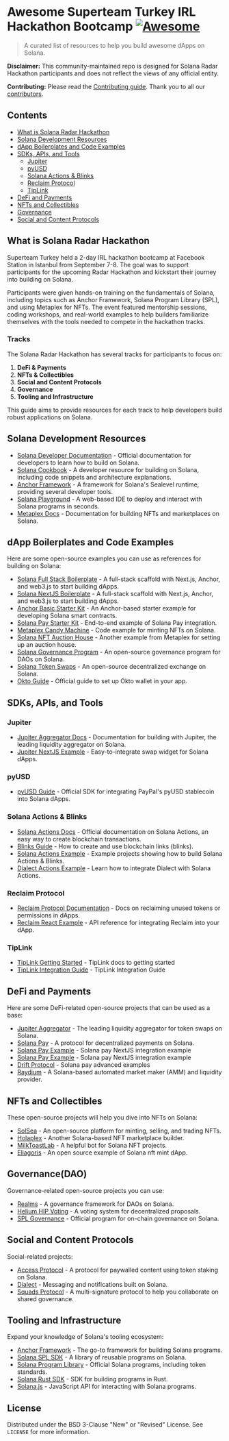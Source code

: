 <!--lint disable double-link-->
<!--prettier-ignore-->
# Awesome Superteam Turkey IRL Hackathon Bootcamp [![Awesome](https://awesome.re/badge.svg)](https://awesome.re)

> A curated list of resources to help you build awesome dApps on Solana.

<!--lint disable remark-lint:no-emphasis-as-heading -->
**Disclaimer:** This community-maintained repo is designed for Solana Radar Hackathon participants and does not reflect the views of any official entity.

<!--lint disable remark-lint:no-emphasis-as-heading -->
**Contributing:** Please read the [Contributing guide](./CONTRIBUTING.md). Thank you to all our [contributors](https://github.com/solana-developers/awesome-blinks/graphs/contributors).

## Contents

- [What is Solana Radar Hackathon](#what-is-solana-radar-hackathon)
- [Solana Development Resources](#solana-development-resources)
- [dApp Boilerplates and Code Examples](#dapp-boilerplates-and-code-examples)
- [SDKs, APIs, and Tools](#sdks-apis-and-tools)
  - [Jupiter](#jupiter)
  - [pyUSD](#pyusd)
  - [Solana Actions & Blinks](#solana-actions--blinks)
  - [Reclaim Protocol](#reclaim-protocol)
  - [TipLink](#tiplink)
- [DeFi and Payments](#defi-and-payments)
- [NFTs and Collectibles](#nfts-and-collectibles)
- [Governance](#governance)
- [Social and Content Protocols](#social-and-content-protocols)

## What is Solana Radar Hackathon

Superteam Turkey held a 2-day IRL hackathon bootcamp at Facebook Station in Istanbul from September 7-8. The goal was to support participants for the upcoming Radar Hackathon and kickstart their journey into building on Solana.

Participants were given hands-on training on the fundamentals of Solana, including topics such as Anchor Framework, Solana Program Library (SPL), and using Metaplex for NFTs. The event featured mentorship sessions, coding workshops, and real-world examples to help builders familiarize themselves with the tools needed to compete in the hackathon tracks.

### Tracks

The Solana Radar Hackathon has several tracks for participants to focus on:

1. **DeFi & Payments**
2. **NFTs & Collectibles**
3. **Social and Content Protocols**
4. **Governance**
5. **Tooling and Infrastructure**

This guide aims to provide resources for each track to help developers build robust applications on Solana.

## Solana Development Resources

- [Solana Developer Documentation](https://solana.com/developers) - Official documentation for developers to learn how to build on Solana.
- [Solana Cookbook](https://solanacookbook.com/) - A developer resource for building on Solana, including code snippets and architecture explanations.
- [Anchor Framework](https://project-serum.github.io/anchor/) - A framework for Solana's Sealevel runtime, providing several developer tools.
- [Solana Playground](https://beta.solpg.io/) - A web-based IDE to deploy and interact with Solana programs in seconds.
- [Metaplex Docs](https://docs.metaplex.com/) - Documentation for building NFTs and marketplaces on Solana.

## dApp Boilerplates and Code Examples

Here are some open-source examples you can use as references for building on Solana:

- [Solana Full Stack Boilerplate](https://github.com/solana-labs/dapp-scaffold) - A full-stack scaffold with Next.js, Anchor, and web3.js to start building dApps.
- [Solana NextJS Boilerplate](https://github.com/solana-labs/dapp-scaffoldhttps://github.com/thuglabs/create-dapp-solana-nextjs) - A full-stack scaffold with Next.js, Anchor, and web3.js to start building dApps.
- [Anchor Basic Starter Kit](https://github.com/project-serum/anchor/tree/master/examples/tutorial) - An Anchor-based starter example for developing Solana smart contracts.
- [Solana Pay Starter Kit](https://github.com/solana-labs/solana-pay) - End-to-end example of Solana Pay integration.
- [Metaplex Candy Machine](https://github.com/metaplex-foundation/metaplex-program-library/tree/master/candy-machine/program) - Code example for minting NFTs on Solana.
- [Solana NFT Auction House](https://github.com/metaplex-foundation/metaplex-program-library/tree/master/auction-house) - Another example from Metaplex for setting up an auction house.
- [Solana Governance Program](https://github.com/solana-labs/solana-program-library/tree/master/governance) - An open-source governance program for DAOs on Solana.
- [Solana Token Swaps](https://github.com/solana-labs/solana-program-library/tree/master/token-swap) - An open-source decentralized exchange on Solana.
- [Okto Guide](https://sdk-docs.okto.tech/guide/app-setup) - Official guide to set up Okto wallet in your app.

## SDKs, APIs, and Tools

### Jupiter

- [Jupiter Aggregator Docs](https://docs.jup.ag/) - Documentation for building with Jupiter, the leading liquidity aggregator on Solana.
- [Jupiter NextJS Example](https://github.com/jup-ag/jupiter-nextjs-example) - Easy-to-integrate swap widget for Solana dApps.

### pyUSD

- [pyUSD Guide](https://developer.paypal.com/community/blog/pyusd-quick-start-guide/) - Official SDK for integrating PayPal's pyUSD stablecoin into Solana dApps.

### Solana Actions & Blinks

- [Solana Actions Docs](https://solana.com/docs/advanced/actions) - Official documentation on Solana Actions, an easy way to create blockchain transactions.
- [Blinks Guide](https://solana.com/docs/advanced/actions#blinks) - How to create and use blockchain links (blinks).
- [Solana Actions Example](https://github.com/solana-developers/solana-actions) - Example projects showing how to build Solana Actions & Blinks.
- [Dialect Actions Example](https://github.com/dialectlabs/actions) - Learn how to integrate Dialect with Solana Actions.

### Reclaim Protocol

- [Reclaim Protocol Documentation](https://docs.reclaimprotocol.org/) - Docs on reclaiming unused tokens or permissions in dApps.
- [Reclaim React Example](https://github.com/reclaimprotocol/reclaim-solana-sdk) - API reference for integrating Reclaim into your dApp.
  
### TipLink

- [TipLink Getting Started](https://docs.tiplink.io/docs/category/getting-started) - TipLink docs to getting started
- [TipLink Integration Guide](https://tiplink.notion.site/Integrating-TipLink-Wallet-Adapter-4ecc4b438c244535995223a8649a1356) - TipLink Integration Guide

## DeFi and Payments

Here are some DeFi-related open-source projects that can be used as a base:

- [Jupiter Aggregator](https://jup.ag/) - The leading liquidity aggregator for token swaps on Solana.
- [Solana Pay](https://solanapay.com/) - A protocol for decentralized payments on Solana.
- [Solana Pay Example](https://github.com/owenventer/SolanaPayDemo/blob/main/src/pages/index.tsx) - Solana pay NextJS integration example 
- [Solana Pay Example](https://github.com/anza-xyz/solana-pay/tree/master/examples) - Solana pay NextJS integration example 
- [Drift Protocol](https://drift.trade/) - Solana pay advanced examples
- [Raydium](https://github.com/raydium-io/raydium-sdk) - A Solana-based automated market maker (AMM) and liquidity provider.

## NFTs and Collectibles

These open-source projects will help you dive into NFTs on Solana:

- [SolSea](https://github.com/SolSeaNFT/solsea-docs) - An open-source platform for minting, selling, and trading NFTs.
- [Holaplex](https://github.com/holaplex/holaplex-builder) - Another Solana-based NFT marketplace builder.
- [MilkToastLab](https://github.com/milktoastlab/SolanaNFTBot) - A helpful bot for Solana NFT projects.
- [Eliagoris](https://github.com/eliagoris/solana-mint-ui) - An open source example of Solana nft mint dApp.

## Governance(DAO)

Governance-related open-source projects you can use:

- [Realms](https://github.com/solana-labs/solana-program-library/tree/master/governance) - A governance framework for DAOs on Solana.
- [Helium HIP Voting](https://github.com/helium/helium-vote) - A voting system for decentralized proposals.
- [SPL Governance](https://github.com/solana-labs/solana-program-library/tree/master/governance) - Official program for on-chain governance on Solana.

## Social and Content Protocols

Social-related projects:

- [Access Protocol](https://accessprotocol.co/) - A protocol for paywalled content using token staking on Solana.
- [Dialect](https://github.com/dialectlabs/actions) - Messaging and notifications built on Solana.
- [Squads Protocol](https://github.com/squads-so) - A multi-signature protocol to help you collaborate on shared governance.

## Tooling and Infrastructure

Expand your knowledge of Solana's tooling ecosystem:

- [Anchor Framework](https://github.com/project-serum/anchor) - The go-to framework for building Solana programs.
- [Solana SPL SDK](https://github.com/solana-labs/solana-program-library) - A library of reusable programs on Solana.
- [Solana Program Library](https://github.com/solana-labs/solana-program-library) - Official Solana programs, including token standards.
- [Solana Rust SDK](https://github.com/solana-labs/solana/tree/master/sdk) - SDK for building programs in Rust.
- [Solana.js](https://github.com/solana-labs/solana-web3.js) - JavaScript API for interacting with Solana programs.

## License

Distributed under the BSD 3-Clause "New" or "Revised" License. See `LICENSE` for more information.

